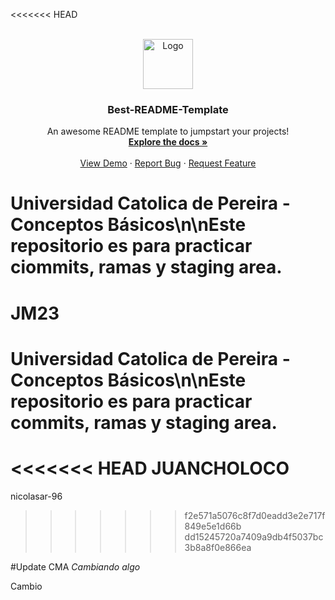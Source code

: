 <<<<<<< HEAD
<!-- PROJECT LOGO -->
<br />
<div align="center">
  <a href="https://github.com/othneildrew/Best-README-Template">
    <img src="images/logo.png" alt="Logo" width="80" height="80">
  </a>

  <h3 align="center">Best-README-Template</h3>

  <p align="center">
    An awesome README template to jumpstart your projects!
    <br />
    <a href="https://github.com/"><strong>Explore the docs »</strong></a>
    <br />
    <br />
    <a href="https://github.com/">View Demo</a>
    &middot;
    <a href="https://github.com/">Report Bug</a>
    &middot;
    <a href="https://github.com/">Request Feature</a>
  </p>
</div>

# Universidad Catolica de Pereira - Conceptos Básicos\n\nEste repositorio es para practicar ciommits, ramas y staging area.
JM23
=======
# Universidad Catolica de Pereira - Conceptos Básicos\n\nEste repositorio es para practicar commits, ramas y staging area.
<<<<<<< HEAD
JUANCHOLOCO
=======
nicolasar-96
>>>>>>> f2e571a5076c8f7d0eadd3e2e717f849e5e1d66b
>>>>>>> dd15245720a7409a9db4f5037bc3b8a8f0e866ea

#Update CMA
*Cambiando algo*

Cambio
